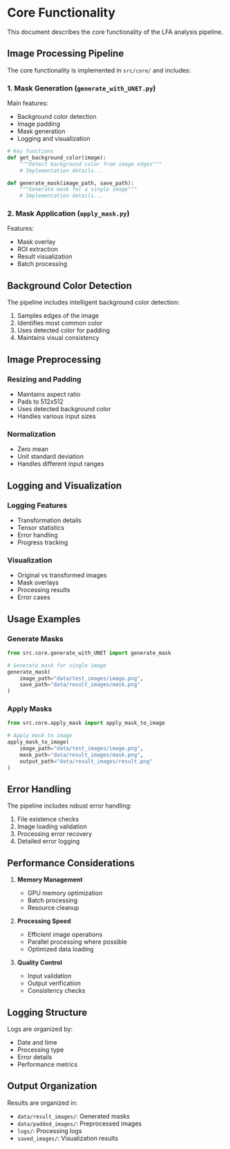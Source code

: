 # Core Functionality

This document describes the core functionality of the LFA analysis pipeline.

## Image Processing Pipeline

The core functionality is implemented in `src/core/` and includes:

### 1. Mask Generation (`generate_with_UNET.py`)

Main features:
- Background color detection
- Image padding
- Mask generation
- Logging and visualization

```python
# Key functions
def get_background_color(image):
    """Detect background color from image edges"""
    # Implementation details...

def generate_mask(image_path, save_path):
    """Generate mask for a single image"""
    # Implementation details...
```

### 2. Mask Application (`apply_mask.py`)

Features:
- Mask overlay
- ROI extraction
- Result visualization
- Batch processing

## Background Color Detection

The pipeline includes intelligent background color detection:
1. Samples edges of the image
2. Identifies most common color
3. Uses detected color for padding
4. Maintains visual consistency

## Image Preprocessing

### Resizing and Padding
- Maintains aspect ratio
- Pads to 512x512
- Uses detected background color
- Handles various input sizes

### Normalization
- Zero mean
- Unit standard deviation
- Handles different input ranges

## Logging and Visualization

### Logging Features
- Transformation details
- Tensor statistics
- Error handling
- Progress tracking

### Visualization
- Original vs transformed images
- Mask overlays
- Processing results
- Error cases

## Usage Examples

### Generate Masks
```python
from src.core.generate_with_UNET import generate_mask

# Generate mask for single image
generate_mask(
    image_path="data/test_images/image.png",
    save_path="data/result_images/mask.png"
)
```

### Apply Masks
```python
from src.core.apply_mask import apply_mask_to_image

# Apply mask to image
apply_mask_to_image(
    image_path="data/test_images/image.png",
    mask_path="data/result_images/mask.png",
    output_path="data/result_images/result.png"
)
```

## Error Handling

The pipeline includes robust error handling:
1. File existence checks
2. Image loading validation
3. Processing error recovery
4. Detailed error logging

## Performance Considerations

1. **Memory Management**
   - GPU memory optimization
   - Batch processing
   - Resource cleanup

2. **Processing Speed**
   - Efficient image operations
   - Parallel processing where possible
   - Optimized data loading

3. **Quality Control**
   - Input validation
   - Output verification
   - Consistency checks

## Logging Structure

Logs are organized by:
- Date and time
- Processing type
- Error details
- Performance metrics

## Output Organization

Results are organized in:
- `data/result_images/`: Generated masks
- `data/padded_images/`: Preprocessed images
- `logs/`: Processing logs
- `saved_images/`: Visualization results 